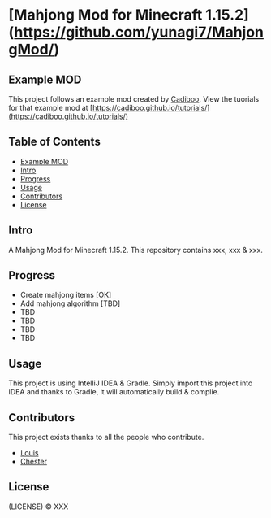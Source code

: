 # [Mahjong Mod for Minecraft 1.15.2] (https://github.com/yunagi7/MahjongMod/)

## Example MOD

This project follows an example mod created by [Cadiboo](https://github.com/Cadiboo).
View the tuorials for that example mod at [https://cadiboo.github.io/tutorials/](https://cadiboo.github.io/tutorials/)

## Table of Contents

- [Example MOD](#example-mod)
- [Intro](#intro)
- [Progress](#progress)
- [Usage](#usage)
- [Contributors](#contributors)
- [License](#license)

## Intro 

A Mahjong Mod for Minecraft 1.15.2. This repository contains xxx, xxx & xxx.

## Progress

- Create mahjong items [OK]
- Add mahjong algorithm [TBD]
- TBD
- TBD
- TBD
- TBD

## Usage

This project is using IntelliJ IDEA & Gradle. Simply import this project into IDEA and thanks to Gradle, it will automatically build & complie.

## Contributors

This project exists thanks to all the people who contribute.
- [Louis](https://github.com/Louis-github-page)
- [Chester](https://github.com/yunagi7)

## License

(LICENSE) © XXX
